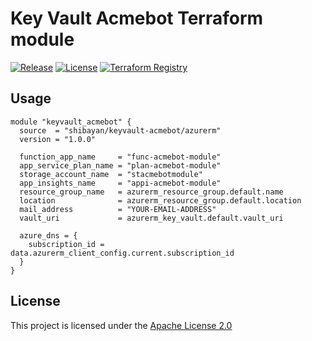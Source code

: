 # Key Vault Acmebot Terraform module

[![Release](https://img.shields.io/github/release/shibayan/terraform-azurerm-keyvault-acmebot.svg)](https://github.com/shibayan/terraform-azurerm-keyvault-acmebot/releases/latest)
[![License](https://img.shields.io/github/license/shibayan/terraform-azurerm-keyvault-acmebot.svg)](https://github.com/shibayan/terraform-azurerm-keyvault-acmebot/blob/master/LICENSE)
[![Terraform Registry](https://img.shields.io/badge/terraform-registry-5c4ee5.svg)](https://registry.terraform.io/modules/shibayan/keyvault-acmebot/azurerm/latest)

## Usage

```hcl
module "keyvault_acmebot" {
  source  = "shibayan/keyvault-acmebot/azurerm"
  version = "1.0.0"

  function_app_name     = "func-acmebot-module"
  app_service_plan_name = "plan-acmebot-module"
  storage_account_name  = "stacmebotmodule"
  app_insights_name     = "appi-acmebot-module"
  resource_group_name   = azurerm_resource_group.default.name
  location              = azurerm_resource_group.default.location
  mail_address          = "YOUR-EMAIL-ADDRESS"
  vault_uri             = azurerm_key_vault.default.vault_uri

  azure_dns = {
    subscription_id = data.azurerm_client_config.current.subscription_id
  }
}
```

## License

This project is licensed under the [Apache License 2.0](https://github.com/shibayan/terraform-azurerm-keyvault-acmebot/blob/master/LICENSE)
